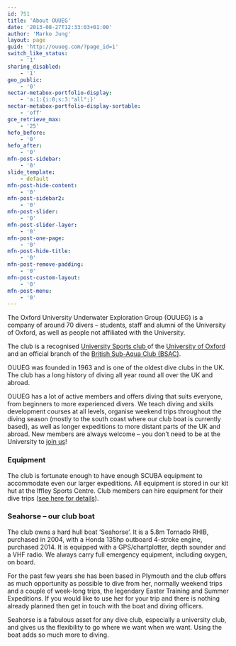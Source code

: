 ```yaml
---
id: 751
title: 'About OUUEG'
date: '2013-08-27T12:33:03+01:00'
author: 'Marko Jung'
layout: page
guid: 'http://ouueg.com/?page_id=1'
switch_like_status:
    - '1'
sharing_disabled:
    - '1'
geo_public:
    - '0'
nectar-metabox-portfolio-display:
    - 'a:1:{i:0;s:3:"all";}'
nectar-metabox-portfolio-display-sortable:
    - 'off'
gce_retrieve_max:
    - '25'
hefo_before:
    - '0'
hefo_after:
    - '0'
mfn-post-sidebar:
    - '0'
slide_template:
    - default
mfn-post-hide-content:
    - '0'
mfn-post-sidebar2:
    - '0'
mfn-post-slider:
    - '0'
mfn-post-slider-layer:
    - '0'
mfn-post-one-page:
    - '0'
mfn-post-hide-title:
    - '0'
mfn-post-remove-padding:
    - '0'
mfn-post-custom-layout:
    - '0'
mfn-post-menu:
    - '0'
---
```


The Oxford University Underwater Exploration Group (OUUEG) is a company of around 70 divers – students, staff and alumni of the University of Oxford, as well as people not affiliated with the University.

The club is a recognised [University Sports club ](http://www.sport.ox.ac.uk/student-sport/)of the [University of Oxford](http://www.ox.ac.uk) and an official branch of the [British Sub-Aqua Club (BSAC)](http://www.bsac.com/).

OUUEG was founded in 1963 and is one of the oldest dive clubs in the UK. The club has a long history of diving all year round all over the UK and abroad.

OUUEG has a lot of active members and offers diving that suits everyone, from beginners to more experienced divers. We teach diving and skills development courses at all levels, organise weekend trips throughout the diving season (mostly to the south coast where our club boat is currently based), as well as longer expeditions to more distant parts of the UK and abroad. New members are always welcome – you don’t need to be at the University to [join us](http://ouueg.com/membership/join/)!

### Equipment

The club is fortunate enough to have enough SCUBA equipment to accommodate even our larger expeditions. All equipment is stored in our kit hut at the Iffley Sports Centre. Club members can hire equipment for their dive trips ([see here for details](https://ouueg.com/diving/club-equipment/)).

### Seahorse – our club boat

The club owns a hard hull boat ‘Seahorse’. It is a 5.8m Tornado RHIB, purchased in 2004, with a Honda 135hp outboard 4-stroke engine, purchased 2014. It is equipped with a GPS/chartplotter, depth sounder and a VHF radio. We always carry full emergency equipment, including oxygen, on board.

For the past few years she has been based in Plymouth and the club offers as much opportunity as possible to dive from her, normally weekend trips and a couple of week-long trips, the legendary Easter Training and Summer Expeditions. If you would like to use her for your trip and there is nothing already planned then get in touch with the boat and diving officers.

Seahorse is a fabulous asset for any dive club, especially a university club, and gives us the flexibility to go where we want when we want. Using the boat adds so much more to diving.